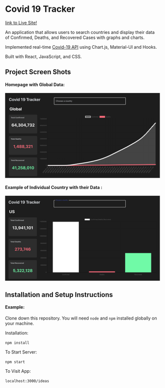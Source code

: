 # Covid 19 Tracker 

[link to Live Site!](https://soospitz.github.io/covid-tracker/)


An application that allows users to search countries and display their data of Confirmed, Deaths, and Recovered Cases with graphs and charts.

Implemented real-time [Covid-19 API](https://covid19.mathdro.id/api) using Chart.js, Material-UI and Hooks.

Built with React, JavaScript, and CSS.

## Project Screen Shots

#### Homepage with Global Data:   
![Image of Home](https://github.com/soospitz/covid-tracker/blob/master/public/img/Screen%20Shot%202020-12-02%20at%204.39.58%20PM.png)

#### Example of Individual Country with their Data :
![Image of individual country](https://github.com/soospitz/covid-tracker/blob/master/public/img/Screen%20Shot%202020-12-03%20at%2010.53.12%20AM.png)
## Installation and Setup Instructions

#### Example:  

Clone down this repository. You will need `node` and `npm` installed globally on your machine.  

Installation:

`npm install`   

To Start Server:

`npm start`  

To Visit App:

`localhost:3000/ideas`  

